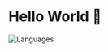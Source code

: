 # Hello World 👋

![Languages](https://github-readme-stats.vercel.app/api/top-langs/?username=carsonburke&layout=compact&theme=dark&text_color=d6d6d6&line_height=22&hide_border=true&custom_title=MyFavouriteLanguages)
